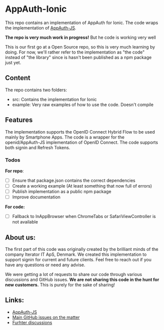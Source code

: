 # AppAuth-Ionic

This repo contains an implementation of AppAuth for Ionic.
The code wraps the implementation of [AppAuth-JS](https://github.com/openid/AppAuth-JS).

**The repo is very much work in progress!** But he code is working very well

This is our first go at a Open Source repo, so this is very much learning by doing.
For now, we'll rather refer to the implementation as "the code" instead of "the library" since is hasn't been published as a npm package just yet.

## Content
The repo contains two folders:
- src: Contains the implementation for Ionic
- example: Very raw examples of how to use the code. Doesn't compile 


## Features
The implementation supports the OpenID Connect Hybrid Flow to be used mainly by Smartphone Apps.
The code is a wrapper for the openid/AppAuth-JS implementation of OpenID Connect. The code supports both signin and Refresh Tokens.


### Todos

**For repo**:
- [ ] Ensure that package.json contains the correct dependencies
- [ ] Create a working example (At least something that now full of errors)
- [ ] Publish implementation as a public npm package
- [ ] Improve documentation

**For code:**
- [ ] Fallback to InAppBrowser when ChromeTabs or SafariViewController is not available


## About us:
The first part of this code was originally created by the brilliant minds of the company Iterator IT ApS, Denmark. We created this implementation to support signin for current and future clients. Feel free to reach out if you have any questions or need any advise. 

We were getting a lot of requests to share our code through various discussions and GitHub issues. **We are not sharing this code in the hunt for new customers.** This is purely for the sake of sharing!


## Links:

- [AppAuth-JS](https://github.com/openid/AppAuth-JS)
- [Main GitHub issues on the matter](https://github.com/openid/AppAuth-JS/issues/21) 
- [Furhter discussions](https://github.com/openid/AppAuth-JS/issues/2)